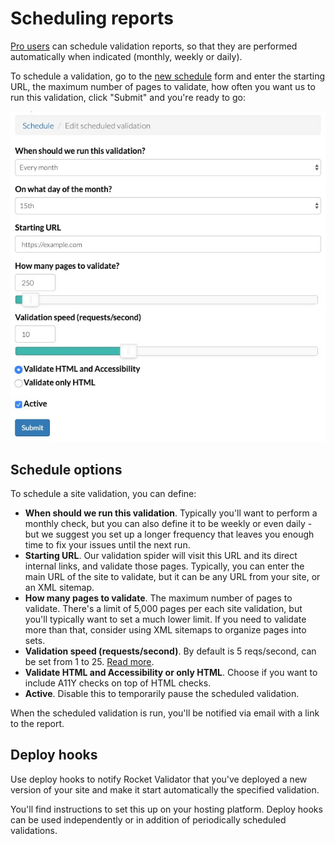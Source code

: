 # Scheduling reports

[Pro users](/pricing/pro) can schedule validation reports, so that they are performed automatically when indicated (monthly, weekly or daily).

To schedule a validation, go to the [new schedule](/schedule/new) form and enter the starting URL, the maximum number of pages to validate, how often you want us to run this validation, click "Submit" and you're ready to go:

![New scheduled validation form](/img/schedule-form.jpg)

## Schedule options

To schedule a site validation, you can define:

* **When should we run this validation**. Typically you'll want to perform a monthly check, but you can also define it to be weekly or even daily - but we suggest you set up a longer frequency that leaves you enough time to fix your issues until the next run.
* **Starting URL**. Our validation spider will visit this URL and its direct internal links, and validate those pages. Typically, you can enter the main URL of the site to validate, but it can be any URL from your site, or an XML sitemap.
* **How many pages to validate**. The maximum number of pages to validate. There's a limit of 5,000 pages per each site validation, but you'll typically want to set a much lower limit. If you need to validate more than that, consider using XML sitemaps to organize pages into sets.
* **Validation speed (requests/second)**. By default is 5 reqs/second, can be set from 1 to 25. <a href="/articles/rate-limits">Read more</a>.
* **Validate HTML and Accessibility or only HTML**. Choose if you want to include A11Y checks on top of HTML checks.
* **Active**. Disable this to temporarily pause the scheduled validation.

When the scheduled validation is run, you'll be notified via email with a link to the report.

## Deploy hooks

Use deploy hooks to notify Rocket Validator that you've deployed a new version of your site and make it start automatically the specified validation.

You'll find instructions to set this up on your hosting platform. Deploy hooks can be used independently or in addition of periodically scheduled validations.
